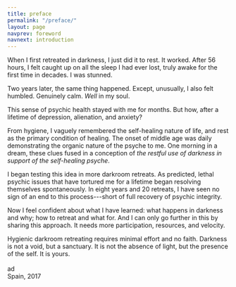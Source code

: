 ```yaml
---
title: preface
permalink: "/preface/"
layout: page
navprev: foreword
navnext: introduction
---
```


When I first retreated in darkness, I just did it to rest. It worked. After 56 hours, I felt caught up on all the sleep I had ever lost, truly awake for the first time in decades. I was stunned.

Two years later, the same thing happened. Except, unusually, I also felt humbled. Genuinely calm. _Well_ in my soul. 

This sense of psychic health stayed with me for months. But how, after a lifetime of depression, alienation, and anxiety?

From hygiene, I vaguely remembered the self-healing nature of life, and rest as the primary condition of healing. The onset of middle age was daily demonstrating the organic nature of the psyche to me. One morning in a dream, these clues fused in a conception of _the restful use of darkness in support of the self-healing psyche_. 

I began testing this idea in more darkroom retreats. As predicted, lethal psychic issues that have tortured me for a lifetime began resolving themselves spontaneously. In eight years and 20 retreats, I have seen no sign of an end to this process---short of full recovery of psychic integrity.

Now I feel confident about what I have learned: what happens in darkness and why; how to retreat and what for. And I can only go further in this by sharing this approach. It needs more participation, resources, and velocity. 

Hygienic darkroom retreating requires minimal effort and no faith. Darkness is not a void, but a sanctuary. It is not the absence of light, but the presence of the self. It is yours.  
&nbsp;  
ad  
Spain, 2017






